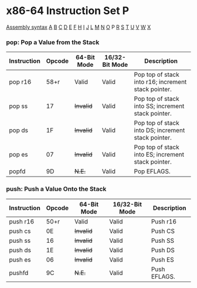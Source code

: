 x86-64 Instruction Set P
========================

[Assembly syntax](AssemblyX64.md)
[A](AssemblyX64A.md) [B](AssemblyX64B.md) [C](AssemblyX64C.md)
[D](AssemblyX64D.md) [E](AssemblyX64E.md) [F](AssemblyX64F.md)
[H](AssemblyX64H.md) [I](AssemblyX64I.md) [J](AssemblyX64J.md)
[L](AssemblyX64L.md) [M](AssemblyX64M.md) [N](AssemblyX64N.md)
[O](AssemblyX64O.md) P [R](AssemblyX64R.md)
[S](AssemblyX64S.md) [T](AssemblyX64T.md) [U](AssemblyX64U.md)
[V](AssemblyX64V.md) [W](AssemblyX64W.md) [X](AssemblyX64X.md)

### pop: Pop a Value from the Stack

| Instruction | Opcode | 64-Bit Mode | 16/32-Bit Mode | Description                                         |
| ----------- | ------ | ----------- | -------------- | --------------------------------------------------- |
| pop r16     | 58+r   | Valid       | Valid          | Pop top of stack into r16; increment stack pointer. |
| pop ss      | 17     | ~~Invalid~~ | Valid          | Pop top of stack into SS; increment stack pointer.  |
| pop ds      | 1F     | ~~Invalid~~ | Valid          | Pop top of stack into DS; increment stack pointer.  |
| pop es      | 07     | ~~Invalid~~ | Valid          | Pop top of stack into ES; increment stack pointer.  |
| popfd       | 9D     | ~~N.E.~~    | Valid          | Pop EFLAGS.                                         |

### push: Push a Value Onto the Stack

| Instruction | Opcode | 64-Bit Mode | 16/32-Bit Mode | Description |
| ----------- | ------ | ----------- | -------------- | ----------- |
| push r16    | 50+r   | Valid       | Valid          | Push r16    |
| push cs     | 0E     | ~~Invalid~~ | Valid          | Push CS     |
| push ss     | 16     | ~~Invalid~~ | Valid          | Push SS     |
| push ds     | 1E     | ~~Invalid~~ | Valid          | Push DS     |
| push es     | 06     | ~~Invalid~~ | Valid          | Push ES     |
| pushfd      | 9C     | ~~N.E.~~    | Valid          | Push EFLAGS.|
